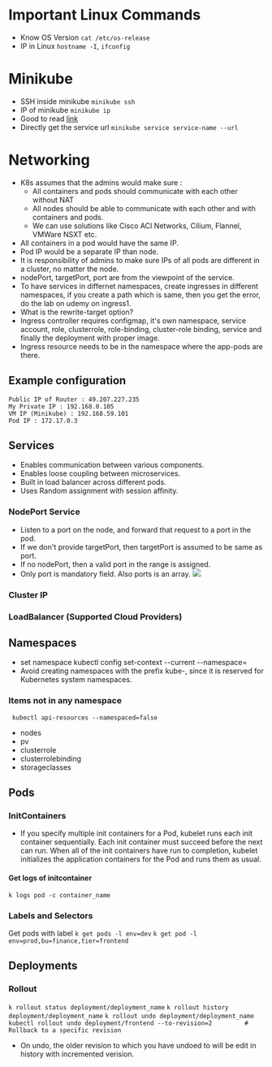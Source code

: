 # Important Linux Commands
- Know OS Version ```cat /etc/os-release```
- IP in Linux ```hostname -I```, ```ifconfig```

# Minikube
- SSH inside minikube ```minikube ssh```
- IP of minikube ```minikube ip```
- Good to read [link](https://stackoverflow.com/questions/56433289/why-does-virtualbox-create-2-interfaces-on-host-only-adapter)
- Directly get the service url ```minikube service service-name --url```

# Networking
- K8s assumes that the admins would make sure :
    - All containers and pods should communicate with each other without NAT
    - All nodes should be able to communicate with each other and with containers and pods.
    - We can use solutions like Cisco ACI Networks, Cilium, Flannel, VMWare NSXT etc.
- All containers in a pod would have the same IP.
- Pod IP would be a separate IP than node.
- It is responsibility of admins to make sure IPs of all pods are different in a cluster, no matter the node.
- nodePort, targetPort, port are from the viewpoint of the service.
- To have services in differnet namespaces, create ingresses in different namespaces, if you create a path which is same, then you get the error, do the lab on udemy on ingress1.
- What is the rewrite-target option?
- Ingress controller requires configmap, it's own namespace, service account, role, clusterrole, role-binding, cluster-role binding, service and finally the deployment with proper image.
- Ingress resource needs to be in the namespace where the app-pods are there.


## Example configuration
```
Public IP of Router : 49.207.227.235
My Private IP : 192.168.0.105
VM IP (Minikube) : 192.168.59.101
Pod IP : 172.17.0.3
```

## Services
- Enables communication between various components.
- Enables loose coupling between microservices.
- Built in load balancer across different pods.
- Uses Random assignment with session affinity.
### NodePort Service
- Listen to a port on the node, and forward that request to a port in the pod.
- If we don't provide targetPort, then targetPort is assumed to be same as port.
- If no nodePort, then a valid port in the range is assigned.
- Only port is mandatory field.
Also ports is an array.
![](../Resources/nodeport.png)
### Cluster IP


### LoadBalancer (Supported Cloud Providers)

## Namespaces
- set namespace kubectl config set-context --current --namespace=<insert-namespace-name-here>
- Avoid creating namespaces with the prefix kube-, since it is reserved for Kubernetes system namespaces.
### Items not in any namespace
``` kubectl api-resources --namespaced=false```
- nodes
- pv
- clusterrole
- clusterrolebinding
- storageclasses

## Pods

### InitContainers
- If you specify multiple init containers for a Pod, kubelet runs each init container sequentially. Each init container must succeed before the next can run. When all of the init containers have run to completion, kubelet initializes the application containers for the Pod and runs them as usual.
#### Get logs of initcontainer
```k logs pod -c container_name```

### Labels and Selectors
Get pods with label
```k get pods -l env=dev```
```k get pod -l env=prod,bu=finance,tier=frontend```

## Deployments
### Rollout
```k rollout status deployment/deployment_name```
```k rollout history deployment/deployment_name```
```k rollout undo deployment/deployment_name```
```kubectl rollout undo deployment/frontend --to-revision=2         # Rollback to a specific revision```
- On undo, the older revision to which you have undoed to will be edit in history with incremented verision.